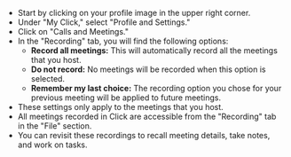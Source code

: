 - Start by clicking on your profile image in the upper right corner.
- Under "My Click," select "Profile and Settings."
- Click on "Calls and Meetings."
- In the "Recording" tab, you will find the following options:
  - **Record all meetings:** This will automatically record all the meetings that you host.
  - **Do not record:** No meetings will be recorded when this option is selected.
  - **Remember my last choice:** The recording option you chose for your previous meeting will be applied to future meetings.
- These settings only apply to the meetings that you host.
- All meetings recorded in Click are accessible from the "Recording" tab in the "File" section.
- You can revisit these recordings to recall meeting details, take notes, and work on tasks.